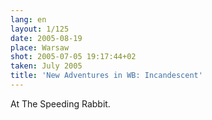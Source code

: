```yaml
---
lang: en
layout: 1/125
date: 2005-08-19
place: Warsaw
shot: 2005-07-05 19:17:44+02
taken: July 2005
title: 'New Adventures in WB: Incandescent'
---
```


At The Speeding Rabbit.
